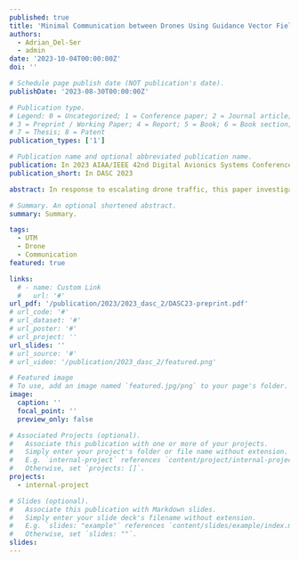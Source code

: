 ```yaml
---
published: true
title: 'Minimal Communication between Drones Using Guidance Vector Fields in Dense Airspace'
authors:
  - Adrian_Del-Ser
  - admin
date: '2023-10-04T00:00:00Z'
doi: ''

# Schedule page publish date (NOT publication's date).
publishDate: '2023-08-30T00:00:00Z'

# Publication type.
# Legend: 0 = Uncategorized; 1 = Conference paper; 2 = Journal article;
# 3 = Preprint / Working Paper; 4 = Report; 5 = Book; 6 = Book section;
# 7 = Thesis; 8 = Patent
publication_types: ['1']

# Publication name and optional abbreviated publication name.
publication: In 2023 AIAA/IEEE 42nd Digital Avionics Systems Conference (DASC)
publication_short: In DASC 2023

abstract: In response to escalating drone traffic, this paper investigates the interplay between drone density, communication frequency, and collision avoidance. We utilize artificial potential fields as a guidance mechanism for drones navigating in dense airspace. Through numerical simulations involving two to nine drones, we analyze how communication frequency correlates with collision rates as drone density increases. Our findings reveal the nuanced relationship between these variables, showing that communication frequency requirements increase with drone density for collision-free navigation. Furthermore, we present a theoretical framework predicting the relationship between drone density and the minimal communication frequency required for safe operations. We also demonstrate a simple experiment in the flying arena to highlight the influence of the rate of positional information sharing on the paths taken by drones.

# Summary. An optional shortened abstract.
summary: Summary.

tags:
  - UTM
  - Drone
  - Communication
featured: true

links:
  # - name: Custom Link
  #   url: '#'
url_pdf: '/publication/2023/2023_dasc_2/DASC23-preprint.pdf'
# url_code: '#'
# url_dataset: '#'
# url_poster: '#'
# url_project: ''
url_slides: ''
# url_source: '#'
# url_video: '/publication/2023_dasc_2/featured.png'

# Featured image
# To use, add an image named `featured.jpg/png` to your page's folder.
image:
  caption: ''
  focal_point: ''
  preview_only: false

# Associated Projects (optional).
#   Associate this publication with one or more of your projects.
#   Simply enter your project's folder or file name without extension.
#   E.g. `internal-project` references `content/project/internal-project/index.md`.
#   Otherwise, set `projects: []`.
projects:
  - internal-project

# Slides (optional).
#   Associate this publication with Markdown slides.
#   Simply enter your slide deck's filename without extension.
#   E.g. `slides: "example"` references `content/slides/example/index.md`.
#   Otherwise, set `slides: ""`.
slides:
---
```


<!-- {{% callout note %}}
Click the _Cite_ button above to demo the feature to enable visitors to import publication metadata into their reference management software.
{{% /callout %}}

Supplementary notes can be added here, including [code and math](https://wowchemy.com/docs/content/writing-markdown-latex/). -->
